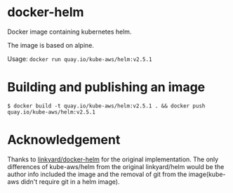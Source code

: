 # docker-helm
Docker image containing kubernetes helm.

The image is based on alpine.

Usage: `docker run quay.io/kube-aws/helm:v2.5.1`

# Building and publishing an image

```
$ docker build -t quay.io/kube-aws/helm:v2.5.1 . && docker push quay.io/kube-aws/helm:v2.5.1
```

# Acknowledgement

Thanks to [linkyard/docker-helm](https://github.com/linkyard/docker-helm) for the original implementation.
The only differences of kube-aws/helm from the original linkyard/helm would be the author info included the image and the removal of git from the image(kube-aws didn't require git in a helm image).
